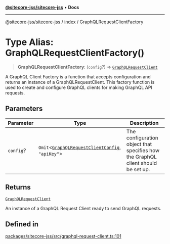 [**@sitecore-jss/sitecore-jss**](../../README.md) • **Docs**

***

[@sitecore-jss/sitecore-jss](../../README.md) / [index](../README.md) / GraphQLRequestClientFactory

# Type Alias: GraphQLRequestClientFactory()

> **GraphQLRequestClientFactory**: (`config`?) => [`GraphQLRequestClient`](../classes/GraphQLRequestClient.md)

A GraphQL Client Factory is a function that accepts configuration and returns an instance of a GraphQLRequestClient.
This factory function is used to create and configure GraphQL clients for making GraphQL API requests.

## Parameters

| Parameter | Type | Description |
| ------ | ------ | ------ |
| `config`? | `Omit`\<[`GraphQLRequestClientConfig`](GraphQLRequestClientConfig.md), `"apiKey"`\> | The configuration object that specifies how the GraphQL client should be set up. |

## Returns

[`GraphQLRequestClient`](../classes/GraphQLRequestClient.md)

An instance of a GraphQL Request Client ready to send GraphQL requests.

## Defined in

[packages/sitecore-jss/src/graphql-request-client.ts:101](https://github.com/Sitecore/jss/blob/32e43cec490a623a675f03f30cb52f47552c878c/packages/sitecore-jss/src/graphql-request-client.ts#L101)
